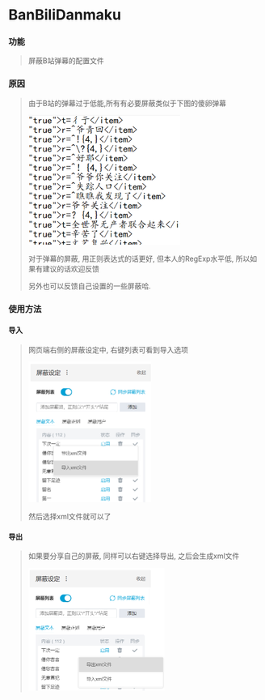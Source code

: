 # BanBiliDanmaku
### 功能

> 屏蔽B站弹幕的配置文件

### 原因

> 由于B站的弹幕过于低能,所有有必要屏蔽类似于下图的傻卵弹幕
>
> <img src="README.assets\image-20220502230450657.png" alt="image-20220502230450657" style="zoom: 67%;" />
>
> 对于弹幕的屏蔽, 用正则表达式的话更好, 但本人的RegExp水平低, 所以如果有建议的话欢迎反馈
>
> 另外也可以反馈自己设置的一些屏蔽哈.

### 使用方法

#### 导入

> 网页端右侧的屏蔽设定中, 右键列表可看到导入选项
>
> <img src="README.assets\image-20220502231004397.png" alt="image-20220502231004397" style="zoom: 50%;" />
>
> 然后选择xml文件就可以了

#### 导出

> 如果要分享自己的屏蔽, 同样可以右键选择导出, 之后会生成xml文件
>
> <img src="README.assets\image-20220502231159340.png" alt="image-20220502231159340" style="zoom:50%;" />
